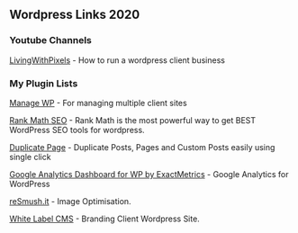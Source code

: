 ## Wordpress Links 2020

### **Youtube Channels**

[LivingWithPixels](https://www.youtube.com/channel/UC4rBpJF855RQuO8PrUVb68g) - How to run a wordpress client business

### **My Plugin Lists**
[Manage WP](https://managewp.com) - For managing multiple client sites

[Rank Math SEO](https://rankmath.com/) - Rank Math is the most powerful way to get BEST WordPress SEO tools for wordpress.

[Duplicate Page](https://wordpress.org/plugins/duplicate-page/) - Duplicate Posts, Pages and Custom Posts easily using single click

[Google Analytics Dashboard for WP by ExactMetrics](https://wordpress.org/plugins/google-analytics-dashboard-for-wp/) - Google Analytics for WordPress

[reSmush.it](https://resmush.it/) - Image Optimisation.

[White Label CMS](https://wordpress.org/plugins/white-label-cms/) - Branding Client Wordpress Site.







